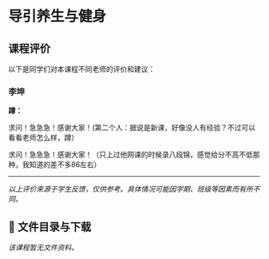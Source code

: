 # 导引养生与健身

## 课程评价

以下是同学们对本课程不同老师的评价和建议：

### 李坤

**蹲：**

求问！急急急！感谢大家！(第二个人：据说是新课，好像没人有经验？不过可以看看老师怎么样，蹲）

求问！急急急！感谢大家！（只上过他网课的时候录八段锦，感觉给分不高不低那种，我知道的差不多86左右）

---

*以上评价来源于学生反馈，仅供参考。具体情况可能因学期、班级等因素而有所不同。*
## 📄 文件目录与下载

_该课程暂无文件资料。_
